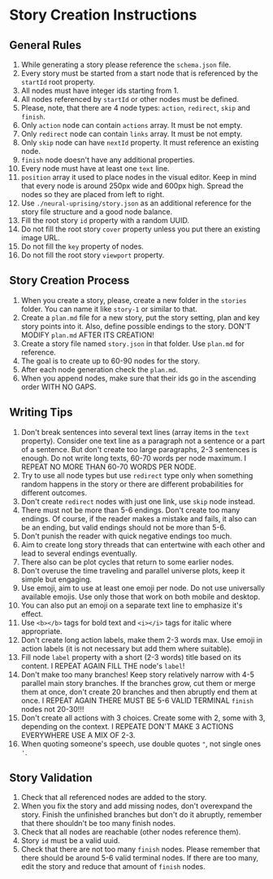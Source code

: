 # Story Creation Instructions

## General Rules

1. While generating a story please reference the `schema.json` file.
2. Every story must be started from a start node that is referenced by the `startId` root property.
3. All nodes must have integer ids starting from 1.
4. All nodes referenced by `startId` or other nodes must be defined.
5. Please, note, that there are 4 node types: `action`, `redirect`, `skip` and `finish`.
6. Only `action` node can contain `actions` array. It must be not empty.
7. Only `redirect` node can contain `links` array. It must be not empty.
8. Only `skip` node can have `nextId` property. It must reference an existing node.
9. `finish` node doesn't have any additional properties.
10. Every node must have at least one `text` line.
11. `position` array it used to place nodes in the visual editor. Keep in mind that every node is around 250px wide and 600px high. Spread the nodes so they are placed from left to right.
12. Use `./neural-uprising/story.json` as an additional reference for the story file structure and a good node balance.
13. Fill the root story `id` property with a random UUID.
14. Do not fill the root story `cover` property unless you put there an existing image URL.
15. Do not fill the `key` property of nodes.
16. Do not fill the root story `viewport` property.

## Story Creation Process

1. When you create a story, please, create a new folder in the `stories` folder. You can name it like `story-1` or similar to that.
2. Create a `plan.md` file for a new story, put the story setting, plan and key story points into it. Also, define possible endings to the story. DON'T MODIFY `plan.md` AFTER ITS CREATION!
3. Create a story file named `story.json` in that folder. Use `plan.md` for reference.
4. The goal is to create up to 60-90 nodes for the story.
5. After each node generation check the `plan.md`.
6. When you append nodes, make sure that their ids go in the ascending order WITH NO GAPS.

## Writing Tips

1. Don't break sentences into several text lines (array items in the `text` property). Consider one text line as a paragraph not a sentence or a part of a sentence. But don't create too large paragraphs, 2-3 sentences is enough. Do not write long texts, 60-70 words per node maximum. I REPEAT NO MORE THAN 60-70 WORDS PER NODE.
2. Try to use all node types but use `redirect` type only when something random happens in the story or there are different probabilities for different outcomes.
3. Don't create `redirect` nodes with just one link, use `skip` node instead.
4. There must not be more than 5-6 endings. Don't create too many endings. Of course, if the reader makes a mistake and fails, it also can be an ending, but valid endings should not be more than 5-6.
5. Don't punish the reader with quick negative endings too much.
6. Aim to create long story threads that can entertwine with each other and lead to several endings eventually.
7. There also can be plot cycles that return to some earlier nodes.
8. Don't overuse the time traveling and parallel universe plots, keep it simple but engaging.
9. Use emoji, aim to use at least one emoji per node. Do not use universally available emojis. Use only those that work on both mobile and desktop.
10. You can also put an emoji on a separate text line to emphasize it's effect.
11. Use `<b></b>` tags for bold text and `<i></i>` tags for italic where appropriate.
12. Don't create long action labels, make them 2-3 words max. Use emoji in action labels (it is not necessary but add them where suitable).
13. Fill node `label` property with a short (2-3 words) title based on its content. I REPEAT AGAIN FILL THE node's `label`!
14. Don't make too many branches! Keep story relatively narrow with 4-5 parallel main story branches. If the branches grow, cut them or merge them at once, don't create 20 branches and then abruptly end them at once. I REPEAT AGAIN THERE MUST BE 5-6 VALID TERMINAL `finish` nodes not 20-30!!!
15. Don't create all actions with 3 choices. Create some with 2, some with 3, depending on the context. I REPEATE DON'T MAKE 3 ACTIONS EVERYWHERE USE A MIX OF 2-3.
16. When quoting someone's speech, use double quotes `"`, not single ones `'`.

## Story Validation

1. Check that all referenced nodes are added to the story.
2. When you fix the story and add missing nodes, don't overexpand the story. Finish the unfinished branches but don't do it abruptly, remember that there shouldn't be too many finish nodes.
3. Check that all nodes are reachable (other nodes reference them).
4. Story `id` must be a valid uuid.
5. Check that there are not too many `finish` nodes. Please remember that there should be around 5-6 valid terminal nodes. If there are too many, edit the story and reduce that amount of `finish` nodes.
